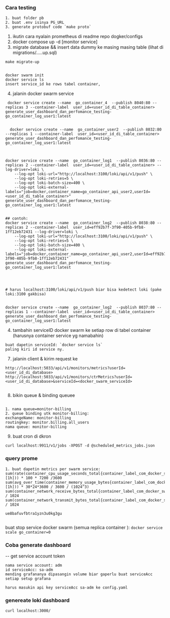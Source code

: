 
### Cara testing
```
1. buat folder pb
2. buat .env isinya PG_URL
3. generate protobuf code `make proto`

```


1. ikutin cara nyalain prometheus di readme repo dogker/configs
2. docker compose up -d [monitor service]
3. migrate database && insert data dummy ke masing masing table (lihat di migrations/.....up.sql)
```
make migrate-up
```
```

docker swarm init
docker service ls
insert service_id ke rows tabel container,
```
4.  jalanin docker swarm service
```
 docker service create --name  go_container_4  --publish 8040:80 --replicas 3 --container-label  user_id=<user_id_di_table_container>    generate_user_dashboard_dan_perfomance_testing-go_container_log_user1:latest


  docker service create --name  go_container_user2  --publish 8032:80 --replicas 1 --container-label  user_id=<user_id_di_table_container>    generate_user_dashboard_dan_perfomance_testing-go_container_log_user1:latest



docker service create --name  go_container_log1  --publish 8036:80 --replicas 2 --container-label  user_id=<user_id_di_table_container> --log-driver=loki \
    --log-opt loki-url="http://localhost:3100/loki/api/v1/push" \
    --log-opt loki-retries=5 \
    --log-opt loki-batch-size=400 \
    --log-opt loki-external-labels="job=docker,container_name=go_container_api_user2,userId=<user_id_di_table_container>" generate_user_dashboard_dan_perfomance_testing-go_container_log_user1:latest 


## contoh:
docker service create --name  go_container_log2  --publish 8038:80 --replicas 2 --container-label  user_id=eff92b7f-3f90-405b-9fb8-1ff12eb72431 --log-driver=loki \
    --log-opt loki-url="http://localhost:3100/loki/api/v1/push" \
    --log-opt loki-retries=5 \
    --log-opt loki-batch-size=400 \
    --log-opt loki-external-labels="job=docker,container_name=go_container_api_user2,userId=eff92b7f-3f90-405b-9fb8-1ff12eb72431" generate_user_dashboard_dan_perfomance_testing-go_container_log_user1:latest 




# harus localhost:3100/loki/api/v1/push biar bisa kedetect loki (pake loki:3100 gakbisa)


docker service create --name  go_container_log2  --publish 8037:80 --replicas 1 --container-label  user_id=<user_id_di_table_container>    generate_user_dashboard_dan_perfomance_testing-go_container_log_user1:latest 

```


4. tambahin serviceID docker swarm ke setiap row di tabel container (harusnya container service yg namabahin)
```
buat dapetin serviceId: `docker service ls`
paling kiri id service ny.
```


<!-- 6. go run app/main.go -->
7. jalanin client & kirim request ke
```
http://localhost:5033/api/v1/monitors/metrics?userId=<user_id_di_database>
http://localhost:5033/api/v1/monitors/ctrMetrics?userId=<user_id_di_database>&serviceId=<docker_swarm_serviceId>


```


8. bikin queue  & binding queuee

```

1. nama queue=monitor-billing
2. queue binding utk monitor-billing:
exchangeName: monitor-billing
routingkey: monitor.billing.all_users
nama queue: monitor-billing

```

9. buat cron di dkron
```
curl localhost:9911/v1/jobs -XPOST -d @scheduled_metrics_jobs.json
```




### query prome
```
1. buat dapetin metrics per swarm service:
sum(rate(container_cpu_usage_seconds_total{container_label_com_docker_swarm_service_id=~"swarmServiceId"}[1h])) * 100 * 7200 /3600
sum(avg_over_time(container_memory_usage_bytes{container_label_com_docker_swarm_service_id=~"swarmServiceId"}[1h])) * 30*24*3600 / 3600 / (1024^3)
sum(container_network_receive_bytes_total{container_label_com_docker_swarm_service_id=~"swarmServiceId"}) / 1024
sum(container_network_transmit_bytes_total{container_label_com_docker_swarm_service_id=~"swarmServiceId"}) / 1024

ue8bafuvfbtra1yzn3u0kg3gu


```

buat stop service docker swarm (semua replica container ): `docker service scale go_container=0`


### Coba generate dashboard

-- get service account token
```
nama service account: adm
id serviceAcc: sa-adm
mending grafananya dipasangin volume biar gaperlu buat serviceAcc setiap setup grafana

harus masukin api key serviceAcc sa-adm ke config.yaml
```


### genereate loki dashboard

```
curl localhost:3000/

```
